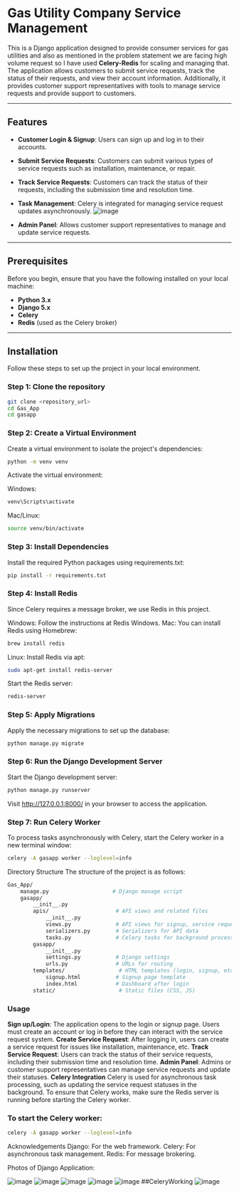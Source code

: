 # Gas Utility Company Service Management

This is a Django application designed to provide consumer services for gas utilities and also as mentioned in the problem statement we are facing high volume request so I have used **Celery-Redis** for scaling and managing that. The application allows customers to submit service requests, track the status of their requests, and view their account information. Additionally, it provides customer support representatives with tools to manage service requests and provide support to customers.

---

## Features

- **Customer Login & Signup**: Users can sign up and log in to their accounts.
- **Submit Service Requests**: Customers can submit various types of service requests such as installation, maintenance, or repair.
- **Track Service Requests**: Customers can track the status of their requests, including the submission time and resolution time.
- **Task Management**: Celery is integrated for managing service request updates asynchronously.
  ![image](https://github.com/user-attachments/assets/00985504-5572-49bc-8feb-83d637726b5b)

- **Admin Panel**: Allows customer support representatives to manage and update service requests.

---

## Prerequisites

Before you begin, ensure that you have the following installed on your local machine:

- **Python 3.x**
- **Django 5.x**
- **Celery**
- **Redis** (used as the Celery broker)

---

## Installation

Follow these steps to set up the project in your local environment.

### Step 1: Clone the repository

```bash
git clone <repository_url>
cd Gas_App
cd gasapp
```

### Step 2: Create a Virtual Environment
Create a virtual environment to isolate the project's dependencies:

``` bash
python -m venv venv
```

Activate the virtual environment:

Windows:
```bash
venv\Scripts\activate
```

Mac/Linux:
```bash
source venv/bin/activate
```

### Step 3: Install Dependencies
Install the required Python packages using requirements.txt:

```bash
pip install -r requirements.txt
```

### Step 4: Install Redis
Since Celery requires a message broker, we use Redis in this project.

Windows: Follow the instructions at Redis Windows.
Mac: You can install Redis using Homebrew:

``` bash
brew install redis
```
Linux: Install Redis via apt:

``` bash
sudo apt-get install redis-server
```

Start the Redis server:

``` bash
redis-server
```
### Step 5: Apply Migrations
Apply the necessary migrations to set up the database:

```bash
python manage.py migrate
```

### Step 6: Run the Django Development Server
Start the Django development server:

```bash
python manage.py runserver
```
Visit http://127.0.0.1:8000/ in your browser to access the application.

### Step 7: Run Celery Worker
To process tasks asynchronously with Celery, start the Celery worker in a new terminal window:

```bash
celery -A gasapp worker --loglevel=info
```

Directory Structure
The structure of the project is as follows:

```graphql
Gas_App/
    manage.py                    # Django manage script
    gasapp/                       
        __init__.py
        apis/                     # API views and related files
            __init__.py
            views.py              # API views for signup, service requests, etc.
            serializers.py        # Serializers for API data
            tasks.py              # Celery tasks for background processing
        gasapp/                    
            __init__.py
            settings.py           # Django settings
            urls.py               # URLs for routing
        templates/                 # HTML templates (login, signup, etc.)
            signup.html           # Signup page template
            index.html            # Dashboard after login
        static/                    # Static files (CSS, JS)
```
        
### Usage
**Sign up/Login**: The application opens to the login or signup page. Users must create an account or log in before they can interact with the service request system.
**Create Service Request**: After logging in, users can create a service request for issues like installation, maintenance, etc.
**Track Service Request**: Users can track the status of their service requests, including their submission time and resolution time.
**Admin Panel**: Admins or customer support representatives can manage service requests and update their statuses.
**Celery Integration**
Celery is used for asynchronous task processing, such as updating the service request statuses in the background. To ensure that Celery works, make sure the Redis server is running before starting the Celery worker.

### To start the Celery worker:

```bash
celery -A gasapp worker --loglevel=info
```


Acknowledgements
Django: For the web framework.
Celery: For asynchronous task management.
Redis: For message brokering.

Photos of Django Application:

![image](https://github.com/user-attachments/assets/94b3eea4-9db3-4e78-9e58-8a3ed6130220)
![image](https://github.com/user-attachments/assets/c8eb6c3b-a771-4a92-89f1-83ccd84d99a6)
![image](https://github.com/user-attachments/assets/5bd9da29-f6e1-4ce3-9583-66c1c3d0bd64)
![image](https://github.com/user-attachments/assets/3de17f5d-7057-4d4b-86a1-d26e382d23af)
![image](https://github.com/user-attachments/assets/000180b7-565c-418b-b00e-d8937d31e416)
##CeleryWorking
![image](https://github.com/user-attachments/assets/5b40b8f6-9918-497a-bf19-af5ec0893e5e)




